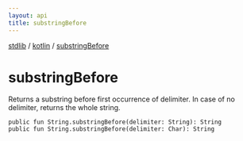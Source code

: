 ```yaml
---
layout: api
title: substringBefore
---
```

[stdlib](../index.html) / [kotlin](index.html) / [substringBefore](substringBefore.html)

# substringBefore
Returns a substring before first occurrence of delimiter. In case of no delimiter, returns the whole string.
```
public fun String.substringBefore(delimiter: String): String
public fun String.substringBefore(delimiter: Char): String
```
